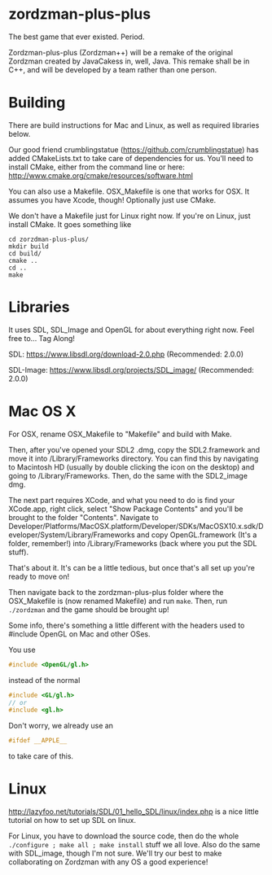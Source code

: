 zordzman-plus-plus
==================

The best game that ever existed. Period.

Zordzman-plus-plus (Zordzman++) will be a remake of
the original Zordzman created by JavaCakess in, well, Java.
This remake shall be in C++, and will be developed by a team
rather than one person.

Building
========

There are build instructions for Mac and Linux, as well as required libraries below.

Our good friend crumblingstatue (https://github.com/crumblingstatue) has added CMakeLists.txt
to take care of dependencies for us. You'll need to install CMake, either from the command line or 
here: http://www.cmake.org/cmake/resources/software.html

You can also use a Makefile. OSX_Makefile is one that works for OSX. It assumes you have Xcode, though!
Optionally just use CMake.

We don't have a Makefile just for Linux right now. If you're on Linux, just install CMake.
It goes something like
```
cd zorzdman-plus-plus/
mkdir build
cd build/
cmake ..
cd ..
make
```

Libraries
=========

It uses SDL, SDL_Image and OpenGL for about everything right now.
Feel free to... Tag Along!


SDL: https://www.libsdl.org/download-2.0.php (Recommended: 2.0.0)

SDL-Image: https://www.libsdl.org/projects/SDL_image/ (Recommended: 2.0.0)

Mac OS X
========

For OSX, rename OSX_Makefile to "Makefile" and build with Make.

Then, after you've opened your SDL2 .dmg, copy the SDL2.framework and
move it into /Library/Frameworks directory. You can find this by navigating to Macintosh HD (usually by double clicking the icon on the desktop) and going to /Library/Frameworks.
Then, do the same with the SDL2_image dmg.

The next part requires XCode, and what you need to do is find your XCode.app, right click, select "Show Package Contents" and 
you'll be brought to the folder "Contents".
Navigate to Developer/Platforms/MacOSX.platform/Developer/SDKs/MacOSX10.x.sdk/Developer/System/Library/Frameworks
and copy OpenGL.framework (It's a folder, remember!) into /Library/Frameworks (back where you put the SDL stuff).

That's about it. It's can be a little tedious, but once that's all set up you're ready to move on!

Then navigate back to the zordzman-plus-plus folder where the OSX_Makefile is (now renamed Makefile) and run ```make```.
Then, run ```./zordzman``` and the game should be brought up!

Some info, there's something a little different with the headers used to #include OpenGL on Mac and other OSes.

You use
```cpp
#include <OpenGL/gl.h>
```
instead of the normal
```cpp
#include <GL/gl.h>
// or
#include <gl.h>
```

Don't worry, we already use an
```cpp
#ifdef __APPLE__
```
to take care of this.

Linux
=====

http://lazyfoo.net/tutorials/SDL/01_hello_SDL/linux/index.php is a nice little tutorial on how to set up SDL on linux.

For Linux, you have to download the source code, then do the whole ```./configure ; make all ; make install``` stuff we all love.
Also do the same with SDL_image, though I'm not sure. We'll try our best to make collaborating on Zordzman with any OS a good experience!
